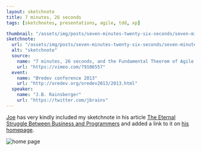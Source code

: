```yaml
---
layout: sketchnote
title: 7 minutes, 26 seconds
tags: [sketchnotes, presentations, agile, tdd, xp]

thumbnail: "/assets/img/posts/seven-minutes-twenty-six-seconds/seven-minutes-twenty-six-seconds.jpg"
sketchnote:
  url: "/assets/img/posts/seven-minutes-twenty-six-seconds/seven-minutes-twenty-six-seconds.jpg"
  alt: "sketchnote"
  source:
    name: "7 minutes, 26 seconds, and the Fundamental Theorem of Agile Software Development"
    url: "https://vimeo.com/79106557"
  event:
    name: "Øredev conference 2013"
    url: "http://oredev.org/oredev2013/2013.html"
  speaker:
    name: "J.B. Rainsberger"
    url: "https://twitter.com/jbrains"
---
```


<a href="https://twitter.com/jbrains">Joe</a> has very kindly included my sketchnote in his article
<a href="http://blog.thecodewhisperer.com/permalink/the-eternal-struggle-between-business-and-programmers" alt="link to article">The Eternal Struggle Between Business and Programmers</a>
and added a link to it on <a href="http://www.jbrains.ca/" alt="jbrains homepage">his homepage</a>.

<img src="/assets/img/posts/seven-minutes-twenty-six-seconds/jbrains-site.png" alt="home page" class="u-max-full-width" />
